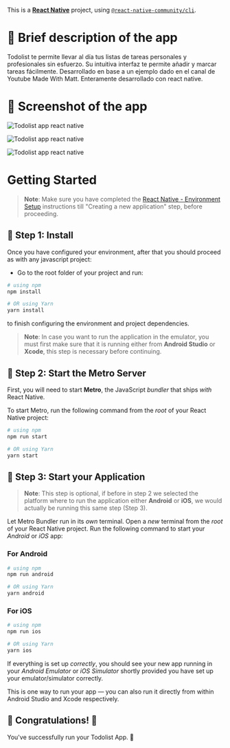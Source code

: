 This is a [**React Native**](https://reactnative.dev) project, using [`@react-native-community/cli`](https://github.com/react-native-community/cli).

# 📄 Brief description of the app

Todolist te permite llevar al día tus listas de tareas personales y profesionales sin esfuerzo. Su intuitiva interfaz te permite añadir y marcar tareas fácilmente. Desarrollado en base a un ejemplo dado en el canal de Youtube Made With Matt. Enteramente desarrollado con react native.

# 📱 Screenshot of the app

![Todolist app react native](./docs/todolist-animated.gif)

![Todolist app react native](./docs/Todolist-react-native(1).png)

![Todolist app react native](./docs/Todolist-react-native(2).png)


# Getting Started

>**Note**: Make sure you have completed the [React Native - Environment Setup](https://reactnative.dev/docs/environment-setup) instructions till "Creating a new application" step, before proceeding.

## 🔵 Step 1: Install

Once you have configured your environment, after that you should proceed as with any javascript project:

- Go to the root folder of your project and run:

```bash
# using npm
npm install

# OR using Yarn
yarn install
```

to finish configuring the environment and project dependencies.

>**Note**: In case you want to run the application in the emulator, you must first make sure that it is running either from **Android Studio** or **Xcode**, this step is necessary before continuing.

## 🔵 Step 2: Start the Metro Server

First, you will need to start **Metro**, the JavaScript _bundler_ that ships _with_ React Native.

To start Metro, run the following command from the _root_ of your React Native project:

```bash
# using npm
npm run start

# OR using Yarn
yarn start
```

## 🔵 Step 3: Start your Application

>**Note**: This step is optional, if before in step 2 we selected the platform where to run the application either **Android** or **iOS**, we would actually be running this same step (Step 3).

Let Metro Bundler run in its _own_ terminal. Open a _new_ terminal from the _root_ of your React Native project. Run the following command to start your _Android_ or _iOS_ app:

### For Android

```bash
# using npm
npm run android

# OR using Yarn
yarn android
```

### For iOS

```bash
# using npm
npm run ios

# OR using Yarn
yarn ios
```

If everything is set up _correctly_, you should see your new app running in your _Android Emulator_ or _iOS Simulator_ shortly provided you have set up your emulator/simulator correctly.

This is one way to run your app — you can also run it directly from within Android Studio and Xcode respectively.

## 🚀 Congratulations! :tada:

You've successfully run your Todolist App. :partying_face:
